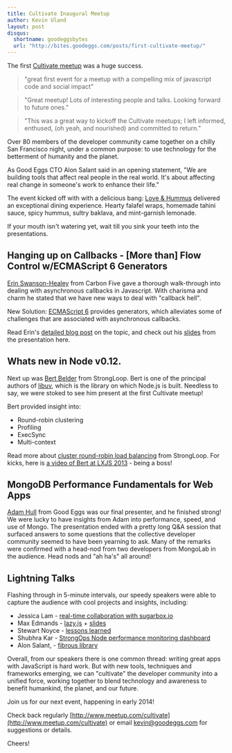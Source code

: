 ```yaml
---
title: Cultivate Inaugural Meetup
author: Kevin Uland
layout: post
disqus:
  shortname: goodeggsbytes
  url: "http://bites.goodeggs.com/posts/first-cultivate-meetup/"
---
```

The first [Cultivate meetup](http://www.meetup.com/cultivate) was a huge success.

<blockquote>
"great first event for a meetup with a compelling mix of javascript code and social impact"
</blockquote>

<blockquote>
"Great meetup! Lots of interesting people and talks. Looking forward to future ones."
</blockquote>

<blockquote>
"This was a great way to kickoff the Cultivate meetups; I left informed, enthused, (oh yeah, and nourished) and committed to return."
</blockquote>


<!-- more -->

Over 80 members of the developer community came together on a chilly San Francisco night, under a common purpose: to use technology for the betterment of humanity and the planet.

As Good Eggs CTO Alon Salant said in an opening statement, "We are building tools that affect real people in the real world. It's about affecting real change in someone's work to enhance their life."

The event kicked off with with a delicious bang: [Love & Hummus](https://www.goodeggs.com/loveandhummus) delivered an exceptional dining experience. Hearty falafel wraps, homemade tahini sauce, spicy hummus, sultry baklava, and mint-garnish lemonade.

If your mouth isn't watering yet, wait till you sink your teeth into the presentations.

Hanging up on Callbacks - [More than] Flow Control w/ECMAScript 6 Generators
---

[Erin Swanson-Healey](http://www.carbonfive.com/employee/erin-swenson-healey) from Carbon Five gave a thorough walk-through into dealing with asynchronous callbacks in Javascript. With charisma and charm he  stated that we have new ways to deal with "callback hell".

New Solution: [ECMAScript 6](http://www.2ality.com/2013/06/iterators-generators.html) provides generators, which alleviates some of challenges that are associated with asynchronous callbacks.

Read Erin's [detailed blog post](http://blog.carbonfive.com/2013/12/01/hanging-up-on-callbacks-generators-in-ecmascript-6/) on the topic, and check out his [slides](https://docs.google.com/a/goodeggs.com/presentation/d/1c23KjxQIoKKjho2wnjRXdJhmWd6X3g10B5ggC1DUE0M/edit#slide=id.p) from the presentation here.

Whats new in Node v0.12.
---

Next up was [Bert Belder](https://github.com/piscisaureus) from StrongLoop. Bert is one of the principal authors of [libuv](http://nikhilm.github.io/uvbook/introduction.html), which is the library on which Node.js is built. Needless to say, we were stoked to see him present at the first Cultivate meetup!

Bert provided insight into:

* Round-robin clustering
* Profiling
* ExecSync
* Multi-context

Read more about [cluster round-robin load balancing](http://strongloop.com/strongblog/whats-new-in-node-js-v0-12-cluster-round-robin-load-balancing/) from StrongLoop. For kicks, here is [a video of Bert at LXJS 2013](http://www.youtube.com/watch?v=QnO6Uut4Ao8) - being a boss!

MongoDB Performance Fundamentals for Web Apps
---

[Adam Hull](https://www.goodeggs.com/about/team/sfbay/522103184f08c30300000028) from Good Eggs was our final presenter, and he finished strong! We were lucky to have insights from Adam into performance, speed, and use of Mongo. The presentation ended with a pretty long Q&A session that surfaced  answers to some questions that the collective developer community seemed to have been yearning to ask. Many of the remarks were confirmed with a head-nod from two developers from MongoLab in the audience. Head nods and "ah ha's" all around!

Lightning Talks
---

Flashing through in 5-minute intervals, our speedy speakers were able to capture the audience with cool projects and insights, including:

* Jessica Lam - [real-time collaboration with sugarbox.io](http://www.sgrbx.io/#/play/sHMVrO1jg8)
* Max Edmands - [lazy.js](http://danieltao.com/lazy.js/) + [slides](https://github.com/demands/lazy-presentation)
* Stewart Noyce - [lessons learned](http://www.trunort.com/docs/Cultivate-Dec2013.pdf)
* Shubhra Kar - [StrongOps Node performance monitoring dashboard](http://strongloop.com/strongloop-suite/strongops/)
* Alon Salant, - [fibrous library](https://github.com/goodeggs/fibrous)

Overall, from our speakers there is one common thread: writing great apps with JavaScript is hard work. But with new tools, techniques and frameworks emerging, we can "cultivate" the developer community into a unified force, working together to blend technology and awareness to benefit humankind, the planet, and our future.

Join us for our next event, happening in early 2014!

Check back regularly [http://www.meetup.com/cultivate](http://www.meetup.com/cultivate) or email [kevin@goodeggs.com](mailto:kevin@goodeggs.com) for suggestions or details.

Cheers!
